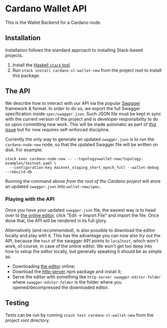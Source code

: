 # Cardano Wallet API

This is the Wallet Backend for a Cardano node.

## Installation

Installation follows the standard approach to installing Stack-based projects.

1. Install the [Haskell `stack` tool](http://docs.haskellstack.org/en/stable/README).
2. Run `stack install cardano-sl-wallet-new` from the project *root* to install this package.

## The API

We describe how to interact with our API via the popular [Swagger](https://swagger.io/) framework & format.
In order to do so, we export the full Swagger specification inside `spec/swagger.json`. Such JSON file must
be kept in sync with the current version of the project and is developer responsibility to do so upon
committing new work.
This will be made automatic as part of [this issue](https://iohk.myjetbrains.com/youtrack/issue/CSL-1939) but
for now requires self-enforced discipline.

Currently the only way to generate an updated `swagger.json` is to run the `cardano-node-new` node, so that
the updated Swagger file will be written on disk. For example:

```
stack exec cardano-node-new -- --topology=wallet-new/topology-examples/testnet.yaml \
  --configuration-key mainnet_staging_short_epoch_full --wallet-debug --rebuild-db
```

Running the command above *from the root of the Cardano project* will store an updated `swagger.json` into
`wallet-new/spec`.

### Playing with the API

Once you have your updated `swagger.json` file, the easiest way is to head over to [the online editor](https://editor.swagger.io),
click "Edit -> Import File" and import the file. Once done that, the API will be rendered in its full glory.

Alternatively (and *recommended*), is also possible to download the editor locally and play with it. This has the advantage
you can now also *try out* the API, because the `host` of the swagger API points to `localhost`, which won't work, of course,
in case of the online editor. We won't get too deep into how to setup the editor locally, but generally speaking it should be
as simple as:

- Downloading [the editor](https://github.com/swagger-api/swagger-editor/archive/v3.1.17.zip) online;
- Download the [http-server](https://www.npmjs.com/package/http-server) npm package and install it;
- Serve the editor with something like `http-server swagger-editor-folder` where `swagger-editor-folder` is the folder where
  you opened/decompressed the downloaded editor.

## Testing

Tests can be run by running `stack test cardano-sl-wallet-new` from the project *root* directory.

